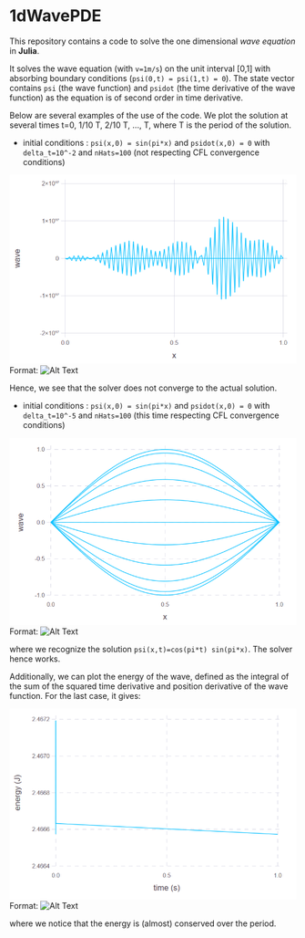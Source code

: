# 1dWavePDE
This repository contains a code to solve the one dimensional *wave equation* in **Julia**. 

It solves the wave equation (with `v=1m/s`) on the unit interval [0,1] with absorbing boundary conditions (`psi(0,t) = psi(1,t) = 0`).
The state vector contains `psi` (the wave function) and `psidot` (the time derivative of the wave function) as the equation is of second order in time derivative.

Below are several examples of the use of the code. We plot the solution at several times t=0, 1/10 T, 2/10 T, ..., T, where T is the period of the solution.

* initial conditions : `psi(x,0) = sin(pi*x)` and `psidot(x,0) = 0` with `delta_t=10^-2` and `nHats=100` (not respecting CFL convergence conditions)

![Unbiaised](/img/waveBad.PNG)
Format: ![Alt Text](url)

Hence, we see that the solver does not converge to the actual solution.

* initial conditions : `psi(x,0) = sin(pi*x)` and `psidot(x,0) = 0` with `delta_t=10^-5` and `nHats=100` (this time respecting CFL convergence conditions)

![Unbiaised](/img/waveGood.png)
Format: ![Alt Text](url)

where we recognize the solution `psi(x,t)=cos(pi*t) sin(pi*x)`. The solver hence works.

Additionally, we can plot the energy of the wave, defined as the integral of the sum of the squared time derivative and position derivative of the wave function. For the last case, it gives:

![Unbiaised](/img/energyGood.PNG)
Format: ![Alt Text](url)

where we notice that the energy is (almost) conserved over the period.
